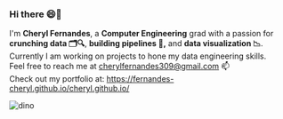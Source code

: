 ### Hi there 😄👋
 I'm <b>Cheryl Fernandes</b>, a <b>Computer Engineering</b> grad with a passion for <b>crunching data 🗂️🔍</b>, <b>building pipelines 🔨,</b> and <b>data visualization 📉</b>.  
 Currently I am working on projects to hone my data engineering skills.  
 Feel free to reach me at cherylfernandes309@gmail.com 📫  
 Check out my portfolio at: https://fernandes-cheryl.github.io/cheryl.github.io/


![dino](https://github.com/fernandes-cheryl/fernandes-cheryl/assets/100081376/beacd503-6e9c-4ca1-ab1e-65ff154d064a)

